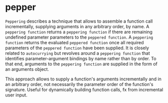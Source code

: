 # pepper

`Peppering` describes a technique that allows to assemble a function call incrementally, supplying arguments in any arbitrary order, by name. A `peppering function` returns a `peppering function` if there are remaining undefined parameter parameters to the `peppered function`. A `peppering function` returns the evaluated `peppered function` once all required parameters of the `peppered function` have been supplied. It is closely related to `autocurrying` but revolves around a `peppering function` that identifies parameter-argument bindings by name rather than by order. To that end, arguments to the `peppering function` are supplied in the form of an arguments object.

This approach allows to supply a function's arguments incrementally and in an arbitrary order, not necessarily the parameter order of the function's signature. Useful for dynamically building function calls, fx from incremental user input.